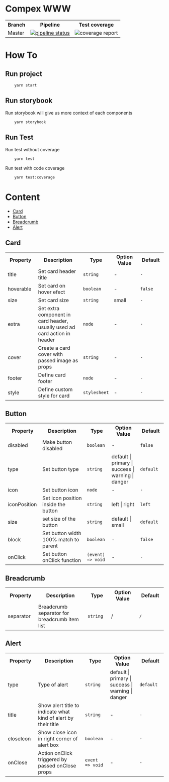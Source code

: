 # Compex WWW

<table>
    <tr>
        <th>Branch</th>
        <th>Pipeline</th>
        <th>Test coverage </th>
    </tr>
    <tr>
        <td>Master</td>
        <td>
            <a href="https://gitlab.com/inspirasia/core/core-www/commits/master">
                <img alt="pipeline status" src="https://gitlab.com/inspirasia/core/core-www/badges/master/pipeline.svg" />
            </a>
        </td>
        <td>
            <a shref="https://gitlab.com/inspirasia/core/core-www/commits/master">
                <img alt="coverage report" src="https://gitlab.com/inspirasia/core/core-www/badges/master/coverage.svg" />
            </a>
        </td>
    </tr>
</table>

# How To

## Run project

```shell
    yarn start
```

## Run storybook

Run storybook will give us more context of each components

```shell
    yarn storybook
```

## Run Test

Run test without coverage

```shell
    yarn test
```

Run test with code coverage

```shell
    yarn test:coverage
```

# Content

- [Card](#-card)
- [Button](#-button)
- [Breadcrumb](#-breadcrumb)
- [Alert](#-alert)

## <a name="#card"></a> Card

<table>
    <tr>
        <th width="100">Property</th>
        <th width="250">Description</th>
        <th width="80">Type</th>
        <th width="120">Option Value</th>
        <th width="100">Default</th>
    </tr>
    <tr>
        <td>title</td>
        <td>Set card header title</td>
        <td>
            <code>string</code>
        </td>
        <td>-</td>
        <td>
            <code>-</code>
        </td>
    </tr>
    <tr>
        <td>hoverable</td>
        <td>Set card on hover efect</td>
        <td>
            <code>boolean</code>
        </td>
        <td>-</td>
        <td>
            <code>false</code>
        </td>
    </tr>
    <tr>
        <td>size</td>
        <td>Set card size</td>
        <td>
            <code>string</code>
        </td>
        <td>small</td>
        <td>
            <code>-</code>
        </td>
    </tr>
    <tr>
        <td>extra</td>
        <td>Set extra component in card header, usually used ad card action in header</td>
        <td>
            <code>node</code>
        </td>
        <td>-</td>
        <td>
            <code>-</code>
        </td>
    </tr>
    <tr>
        <td>cover</td>
        <td>Create a card cover with passed image as props</td>
        <td>
            <code>string</code>
        </td>
        <td>-</td>
        <td>
            <code>-</code>
        </td>
    </tr>
    <tr>
        <td>footer</td>
        <td>Define card footer</td>
        <td>
            <code>node</code>
        </td>
        <td>-</td>
        <td>
            <code>-</code>
        </td>
    </tr>
    <tr>
        <td>style</td>
        <td>Define custom style for card</td>
        <td>
            <code>stylesheet</code>
        </td>
        <td>-</td>
        <td>
            <code>-</code>
        </td>
    </tr>
</table>

## <a name="#button"></a> Button

<table>
    <tr>
        <th width="100">Property</th>
        <th width="250">Description</th>
        <th width="80">Type</th>
        <th width="120">Option Value</th>
        <th width="100">Default</th>
    </tr>
    <tr>
        <td>disabled</td>
        <td>Make button disabled</td>
        <td>
            <code>boolean</code>
        </td>
        <td>-</td>
        <td>
            <code>false</code>
        </td>
    </tr>
    <tr>
        <td>type</td>
        <td>Set button type</td>
        <td>
            <code>string</code>
        </td>
        <td>default | primary | success | warning | danger</td>
        <td>
            <code>default</code>
        </td>
    </tr>
    <tr>
        <td>icon</td>
        <td>Set button icon</td>
        <td>
            <code>node</code>
        </td>
        <td>-</td>
        <td>
            <code>-</code>
        </td>
    </tr>
    <tr>
        <td>iconPosition</td>
        <td>Set icon position inside the button</td>
        <td>
            <code>string</code>
        </td>
        <td>left | right </td>
        <td>
            <code>left</code>
        </td>
    </tr>
    <tr>
        <td>size</td>
        <td>set size of the button</td>
        <td>
            <code>string</code>
        </td>
        <td>default | small</td>
        <td>
            <code>default</code>
        </td>
    </tr>
    <tr>
        <td>block</td>
        <td>Set button width 100% match to parent</td>
        <td>
            <code>boolean</code>
        </td>
        <td>-</td>
        <td>
            <code>false</code>
        </td>
    </tr>
    <tr>
        <td>onClick</td>
        <td>Set button onClick function</td>
        <td>
            <code>(event) => void</code>
        </td>
        <td>-</td>
        <td>
            <code>-</code>
        </td>
    </tr>
</table>

## <a name="#breadcrumb"></a> Breadcrumb

<table>
    <tr>
        <th width="100">Property</th>
        <th width="250">Description</th>
        <th width="80">Type</th>
        <th width="120">Option Value</th>
        <th width="100">Default</th>
    </tr>
    <tr>
        <td>separator</td>
        <td>Breadcrumb separator for breadcrumb item list</td>
        <td>
            <code>string</code>
        </td>
        <td> / </td>
        <td>
            <code>/</code>
        </td>
    </tr>
</table>

## <a name="#alert"></a> Alert

<table>
    <tr>
        <th width="100">Property</th>
        <th width="250">Description</th>
        <th width="80">Type</th>
        <th width="120">Option Value</th>
        <th width="100">Default</th>
    </tr>
    <tr>
        <td>type</td>
        <td>Type of alert</td>
        <td>
            <code>string</code>
        </td>
        <td> default | primary | success | warning | danger </td>
        <td>
            <code>default</code>
        </td>
    </tr>
    <tr>
        <td>title</td>
        <td>Show alert title to indicate what kind of alert by their title</td>
        <td>
            <code>string</code>
        </td>
        <td> - </td>
        <td>
            <code>-</code>
        </td>
    </tr>
    <tr>
        <td>closeIcon</td>
        <td>Show close icon in right corner of alert box</td>
        <td>
            <code>boolean</code>
        </td>
        <td> - </td>
        <td>
            <code>-</code>
        </td>
    </tr>
    <tr>
        <td>onClose</td>
        <td>Action onClick triggered by passed onClose props </td>
        <td>
            <code>event => void</code>
        </td>
        <td> - </td>
        <td>
            <code>-</code>
        </td>
    </tr>
</table>
